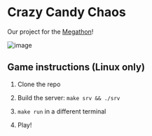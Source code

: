 # Crazy Candy Chaos

Our project for the [Megathon](https://megathon.in)!

![image](https://github.com/user-attachments/assets/cccaca5f-101a-42ad-99c2-51c9b402a2d6)

## Game instructions (Linux only)

1. Clone the repo

2. Build the server: `make srv && ./srv`

3. `make run` in a different terminal

3. Play!
